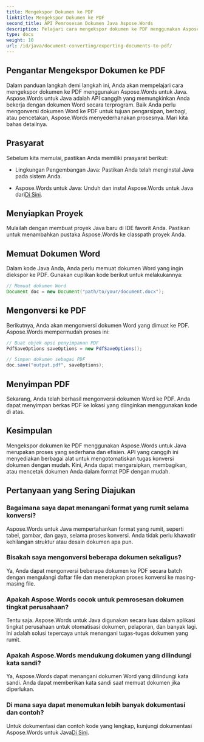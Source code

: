 ```yaml
---
title: Mengekspor Dokumen ke PDF
linktitle: Mengekspor Dokumen ke PDF
second_title: API Pemrosesan Dokumen Java Aspose.Words
description: Pelajari cara mengekspor dokumen ke PDF menggunakan Aspose.Words untuk Java. Panduan langkah demi langkah ini menyederhanakan proses konversi dokumen yang lancar.
type: docs
weight: 10
url: /id/java/document-converting/exporting-documents-to-pdf/
---
```


## Pengantar Mengekspor Dokumen ke PDF

Dalam panduan langkah demi langkah ini, Anda akan mempelajari cara mengekspor dokumen ke PDF menggunakan Aspose.Words untuk Java. Aspose.Words untuk Java adalah API canggih yang memungkinkan Anda bekerja dengan dokumen Word secara terprogram. Baik Anda perlu mengonversi dokumen Word ke PDF untuk tujuan pengarsipan, berbagi, atau pencetakan, Aspose.Words menyederhanakan prosesnya. Mari kita bahas detailnya.

## Prasyarat

Sebelum kita memulai, pastikan Anda memiliki prasyarat berikut:

- Lingkungan Pengembangan Java: Pastikan Anda telah menginstal Java pada sistem Anda.

-  Aspose.Words untuk Java: Unduh dan instal Aspose.Words untuk Java dari[Di Sini](https://releases.aspose.com/words/java/).

## Menyiapkan Proyek

Mulailah dengan membuat proyek Java baru di IDE favorit Anda. Pastikan untuk menambahkan pustaka Aspose.Words ke classpath proyek Anda.

## Memuat Dokumen Word

Dalam kode Java Anda, Anda perlu memuat dokumen Word yang ingin diekspor ke PDF. Gunakan cuplikan kode berikut untuk melakukannya:

```java
// Memuat dokumen Word
Document doc = new Document("path/to/your/document.docx");
```

## Mengonversi ke PDF

Berikutnya, Anda akan mengonversi dokumen Word yang dimuat ke PDF. Aspose.Words mempermudah proses ini:

```java
// Buat objek opsi penyimpanan PDF
PdfSaveOptions saveOptions = new PdfSaveOptions();

// Simpan dokumen sebagai PDF
doc.save("output.pdf", saveOptions);
```

## Menyimpan PDF

Sekarang, Anda telah berhasil mengonversi dokumen Word ke PDF. Anda dapat menyimpan berkas PDF ke lokasi yang diinginkan menggunakan kode di atas.

## Kesimpulan

Mengekspor dokumen ke PDF menggunakan Aspose.Words untuk Java merupakan proses yang sederhana dan efisien. API yang canggih ini menyediakan berbagai alat untuk mengotomatiskan tugas konversi dokumen dengan mudah. Kini, Anda dapat mengarsipkan, membagikan, atau mencetak dokumen Anda dalam format PDF dengan mudah.

## Pertanyaan yang Sering Diajukan

### Bagaimana saya dapat menangani format yang rumit selama konversi?

Aspose.Words untuk Java mempertahankan format yang rumit, seperti tabel, gambar, dan gaya, selama proses konversi. Anda tidak perlu khawatir kehilangan struktur atau desain dokumen apa pun.

### Bisakah saya mengonversi beberapa dokumen sekaligus?

Ya, Anda dapat mengonversi beberapa dokumen ke PDF secara batch dengan mengulangi daftar file dan menerapkan proses konversi ke masing-masing file.

### Apakah Aspose.Words cocok untuk pemrosesan dokumen tingkat perusahaan?

Tentu saja. Aspose.Words untuk Java digunakan secara luas dalam aplikasi tingkat perusahaan untuk otomatisasi dokumen, pelaporan, dan banyak lagi. Ini adalah solusi tepercaya untuk menangani tugas-tugas dokumen yang rumit.

### Apakah Aspose.Words mendukung dokumen yang dilindungi kata sandi?

Ya, Aspose.Words dapat menangani dokumen Word yang dilindungi kata sandi. Anda dapat memberikan kata sandi saat memuat dokumen jika diperlukan.

### Di mana saya dapat menemukan lebih banyak dokumentasi dan contoh?

 Untuk dokumentasi dan contoh kode yang lengkap, kunjungi dokumentasi Aspose.Words untuk Java[Di Sini](https://reference.aspose.com/words/java/).